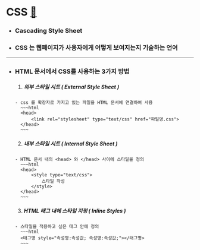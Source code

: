 # CSS [&#128209;](https://www.w3schools.com/)


- ### Cascading Style Sheet
- ### CSS 는 웹페이지가 사용자에게 어떻게 보여지는지 기술하는 언어

-----

- ### HTML 문서에서 CSS를 사용하는 3가지 방법
	1. ##### 외부 스타일 시트 ( External Style Sheet )
      - css 를 확장자로 가지고 있는 파일을 HTML 문서에 연결하여 사용
        ~~~html
        <head>
        	<link rel="stylesheet" type="text/css" href="파일명.css">
        </head>
        ~~~
  
	2. ##### 내부 스타일 시트 ( Internal Style Sheet )
      - HTML 문서 내의 <head> 와 </head> 사이에 스타일을 정의
        ~~~html
        <head>
            <style type="text/css">
                스타일 작성
            </style>
        </head>
        ~~~
	
	3. ##### HTML 태그 내에 스타일 지정 ( Inline Styles )
      - 스타일을 적용하고 싶은 태그 안에 정의
        ~~~html
        <태그명 style="속성명:속성값; 속성명:속성값;"></태그명>
        ~~~